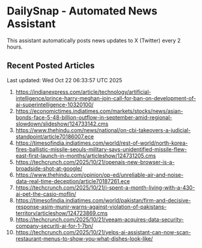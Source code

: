 # DailySnap - Automated News Assistant

This assistant automatically posts news updates to X (Twitter) every 2 hours.

## Recent Posted Articles

Last updated: Wed Oct 22 06:33:57 UTC 2025

1. https://indianexpress.com/article/technology/artificial-intelligence/prince-harry-meghan-join-call-for-ban-on-development-of-ai-superintelligence-10320100/
2. https://economictimes.indiatimes.com/markets/stocks/news/asian-bonds-face-5-48-billion-outflow-in-september-amid-regional-slowdown/slideshow/124733142.cms
3. https://www.thehindu.com/news/national/on-cbi-takeovers-a-judicial-standpoint/article70186007.ece
4. https://timesofindia.indiatimes.com/world/rest-of-world/north-korea-fires-ballistic-missile-seouls-military-says-unidentified-missile-flew-east-first-launch-in-months/articleshow/124731205.cms
5. https://techcrunch.com/2025/10/21/openais-new-browser-is-a-broadside-shot-at-google/
6. https://www.thehindu.com/opinion/op-ed/unreliable-air-and-noise-data-real-time-deception/article70187261.ece
7. https://techcrunch.com/2025/10/21/i-spent-a-month-living-with-a-430-ai-pet-the-casio-moflin/
8. https://timesofindia.indiatimes.com/world/pakistan/firm-and-decisive-response-asim-munir-warns-against-violation-of-pakistans-territory/articleshow/124723869.cms
9. https://techcrunch.com/2025/10/21/veeam-acquires-data-security-company-securiti-ai-for-1-7bn/
10. https://techcrunch.com/2025/10/21/yelps-ai-assistant-can-now-scan-restaurant-menus-to-show-you-what-dishes-look-like/
